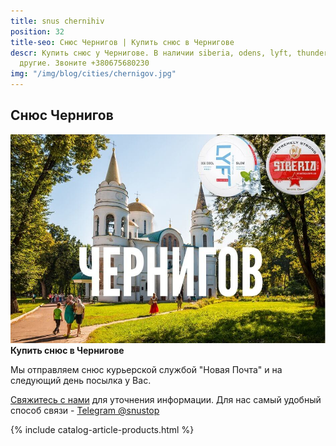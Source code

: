 ```yaml
---
title: snus chernihiv
position: 32
title-seo: Снюс Чернигов | Купить снюс в Чернигове
descr: Купить снюс у Чернигове. В наличии siberia, odens, lyft, thunder, general и
  другие. Звоните +380675680230
img: "/img/blog/cities/chernigov.jpg"
---
```


<section class="mb-4">
	<h1>Снюс Чернигов</h1>
	<div class="row">
		<div class="col-md-7">
			<img class="img-fluid" src="/img/blog/cities/chernigov.jpg" alt="Снюс в Чернигове">
		</div>
		<div class="col-md-5">
			<strong>Купить снюс в Чернигове</strong>
			<p>Мы отправляем снюс курьерской службой "Новая Почта" и на следующий день посылка у Вас.</p>
			<p><a href="#contactModal" data-toggle="modal" data-target="#contactModal">Свяжитесь с нами</a> для уточнения информации. Для нас самый удобный способ связи - <a href="//t.me/snustop" target="_blank" title="Telegram"><i class="icon-telegram"></i>Telegram @snustop</a></p>
		</div>
	</div>
</section>

{% include catalog-article-products.html %}